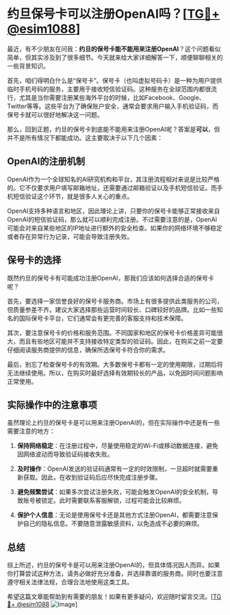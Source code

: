 # 约旦保号卡可以注册OpenAI吗？[[TG💪+ @esim1088](https://t.me/s/esim1088)]

最近，有不少朋友在问我：**约旦的保号卡能不能用来注册OpenAI**？这个问题看似简单，但其实涉及到了很多细节。今天就来给大家详细解答一下，顺便聊聊相关的一些背景知识。

首先，咱们得明白什么是“保号卡”。保号卡（也叫虚拟号码卡）是一种为用户提供临时手机号码的服务，主要用于接收短信验证码。这种服务在全球范围内都很流行，尤其是当你需要注册某些海外平台的时候，比如Facebook、Google、Twitter等等。这些平台为了确保账户安全，通常会要求用户输入手机验证码，而保号卡就可以很好地解决这一问题。

那么，回到正题，约旦的保号卡到底能不能用来注册OpenAI呢？答案是**可以**，但并不是所有情况下都能成功。这主要取决于以下几个因素：

## OpenAI的注册机制

OpenAI作为一个全球知名的AI研究机构和平台，其注册流程相对来说是比较严格的。它不仅要求用户填写邮箱地址，还需要通过邮箱验证以及手机短信验证。而手机短信验证这个环节，就是很多人关心的重点。

OpenAI支持多种语言和地区，因此理论上讲，只要你的保号卡能够正常接收来自OpenAI的短信验证码，那么就可以顺利完成注册。不过需要注意的是，OpenAI可能会对来自某些地区的IP地址进行额外的安全检查。如果你的网络环境不够稳定或者存在异常行为记录，可能会导致注册失败。

## 保号卡的选择

既然约旦的保号卡有可能成功注册OpenAI，那我们应该如何选择合适的保号卡呢？

首先，要选择一家信誉良好的保号卡服务商。市场上有很多提供此类服务的公司，但质量参差不齐。建议大家选择那些运营时间较长、口碑较好的品牌。比如一些知名的国际保号卡平台，它们通常会有更完善的客服支持和技术保障。

其次，要注意保号卡的价格和服务范围。不同国家和地区的保号卡价格差异可能很大，而且有些地区可能并不支持接收特定类型的验证码。因此，在购买之前一定要仔细阅读服务商提供的信息，确保所选保号卡符合你的需求。

最后，别忘了检查保号卡的有效期。大多数保号卡都有一定的使用期限，过期后将无法继续使用。所以，在购买时最好选择有效期较长的产品，以免因时间问题影响正常使用。

## 实际操作中的注意事项

虽然理论上约旦的保号卡是可以用来注册OpenAI的，但在实际操作中还是有一些需要注意的地方：

1. **保持网络稳定**：在注册过程中，尽量使用稳定的Wi-Fi或移动数据连接，避免因网络波动而导致验证码接收失败。
   
2. **及时操作**：OpenAI发送的验证码通常有一定的时效限制，一旦超时就需要重新获取。因此，在收到验证码后应尽快完成注册步骤。

3. **避免频繁尝试**：如果多次尝试注册失败，可能会触发OpenAI的安全机制，导致账号被锁定。此时需要联系客服解锁，过程可能会比较麻烦。

4. **保护个人信息**：无论是使用保号卡还是其他方式注册OpenAI，都需要注意保护自己的隐私信息。不要随意泄露敏感资料，以免造成不必要的麻烦。

## 总结

综上所述，约旦的保号卡是可以用来注册OpenAI的，但具体情况因人而异。如果你打算尝试这种方法，请务必做好充分准备，并选择靠谱的服务商。同时也要注意遵守相关法律法规，合理合法地使用这类工具。

希望这篇文章能帮助到有需要的朋友！如果有更多疑问，欢迎随时留言交流。[[TG💪+ @esim1088](https://t.me/s/esim1088) ![Image](https://i.postimg.cc/4NQfJmqS/Snipaste-2025-05-13-00-14-12.png)]
